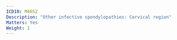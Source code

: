 ```yaml
---
ICD10: M4652
Description: "Other infective spondylopathies: Cervical region"
Matters: Yes
Weight: 1
---
```

